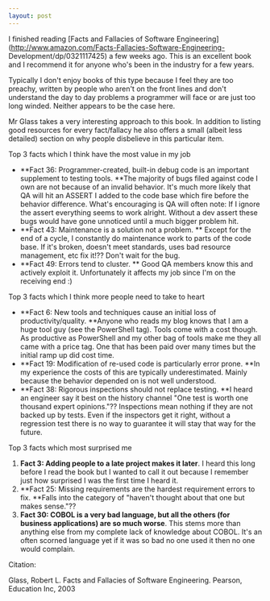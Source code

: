 ```yaml
---
layout: post
---
```

I finished reading [Facts and Fallacies of Software
Engineering](http://www.amazon.com/Facts-Fallacies-Software-Engineering-
Development/dp/0321117425) a few weeks ago. This is an excellent book and I
recommend it for anyone who's been in the industry for a few years.

Typically I don't enjoy books of this type because I feel they are too
preachy, written by people who aren't on the front lines and don't understand
the day to day problems a programmer will face or are just too long winded.
Neither appears to be the case here.

Mr Glass takes a very interesting approach to this book. In addition to
listing good resources for every fact/fallacy he also offers a small (albeit
less detailed) section on why people disbelieve in this particular item.

Top 3 facts which I think have the most value in my job

  * **Fact 36: Programmer-created, built-in debug code is an important supplement to testing tools. **The majority of bugs filed against code I own are not because of an invalid behavior. It's much more likely that QA will hit an ASSERT I added to the code base which fire before the behavior difference. What's encouraging is QA will often note: If I ignore the assert everything seems to work alright. Without a dev assert these bugs would have gone unnoticed until a much bigger problem hit.
  * **Fact 43: Maintenance is a solution not a problem. ** Except for the end of a cycle, I constantly do maintenance work to parts of the code base. If it's broken, doesn't meet standards, uses bad resource management, etc fix it!?? Don't wait for the bug.
  * **Fact 49: Errors tend to cluster. ** Good QA members know this and actively exploit it. Unfortunately it affects my job since I'm on the receiving end :)

Top 3 facts which I think more people need to take to heart

  * **Fact 6: New tools and techniques cause an initial loss of productivity/quality. **Anyone who reads my blog knows that I am a huge tool guy (see the PowerShell tag). Tools come with a cost though. As productive as PowerShell and my other bag of tools make me they all came with a price tag. One that has been paid over many times but the initial ramp up did cost time.
  * **Fact 19: Modification of re-used code is particularly error prone. **In my experience the costs of this are typically underestimated. Mainly because the behavior depended on is not well understood.
  * **Fact 38: Rigorous inspections should not replace testing. **I heard an engineer say it best on the history channel "One test is worth one thousand expert opinions."?? Inspections mean nothing if they are not backed up by tests. Even if the inspectors get it right, without a regression test there is no way to guarantee it will stay that way for the future. 

Top 3 facts which most surprised me

  1. **Fact 3: Adding people to a late project makes it later**. I heard this long before I read the book but I wanted to call it out because I remember just how surprised I was the first time I heard it.
  2. **Fact 25: Missing requirements are the hardest requirement errors to fix. **Falls into the category of "haven't thought about that one but makes sense."??
  3. **Fact 30: COBOL is a very bad language, but all the others (for business applications) are so much worse**. This stems more than anything else from my complete lack of knowledge about COBOL. It's an often scorned language yet if it was so bad no one used it then no one would complain. 

Citation:

Glass, Robert L. Facts and Fallacies of Software Engineering. Pearson,
Education Inc, 2003

